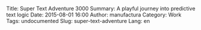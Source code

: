 Title: Super Text Adventure 3000
Summary: A playful journey into predictive text logic
Date: 2015-08-01 16:00
Author: manufactura
Category: Work
Tags: undocumented
Slug: super-text-adventure
Lang: en

